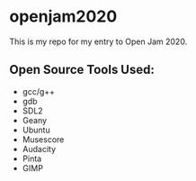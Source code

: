 # openjam2020

This is my repo for my entry to Open Jam 2020.

## Open Source Tools Used:
- gcc/g++
- gdb
- SDL2
- Geany
- Ubuntu
- Musescore
- Audacity
- Pinta
- GIMP

